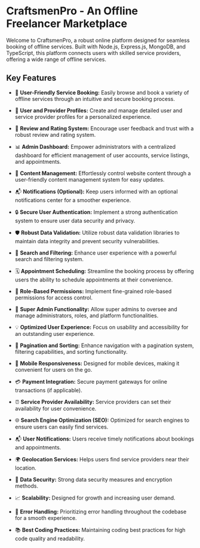 # CraftsmenPro - An Offline Freelancer Marketplace

Welcome to CraftsmenPro, a robust online platform designed for seamless booking of offline services. Built with Node.js, Express.js, MongoDB, and TypeScript, this platform connects users with skilled service providers, offering a wide range of offline services.

## Key Features

- 🔎 **User-Friendly Service Booking:** Easily browse and book a variety of offline services through an intuitive and secure booking process.

- 👤 **User and Provider Profiles:** Create and manage detailed user and service provider profiles for a personalized experience.

- 🌟 **Review and Rating System:** Encourage user feedback and trust with a robust review and rating system.

- 📊 **Admin Dashboard:** Empower administrators with a centralized dashboard for efficient management of user accounts, service listings, and appointments.

- 📝 **Content Management:** Effortlessly control website content through a user-friendly content management system for easy updates.

- 📬 **Notifications (Optional):** Keep users informed with an optional notifications center for a smoother experience.

- 🔒 **Secure User Authentication:** Implement a strong authentication system to ensure user data security and privacy.

- 🛡️ **Robust Data Validation:** Utilize robust data validation libraries to maintain data integrity and prevent security vulnerabilities.

- 📌 **Search and Filtering:** Enhance user experience with a powerful search and filtering system.

- 🗓️ **Appointment Scheduling:** Streamline the booking process by offering users the ability to schedule appointments at their convenience.

- 🚀 **Role-Based Permissions:** Implement fine-grained role-based permissions for access control.

- 👑 **Super Admin Functionality:** Allow super admins to oversee and manage administrators, roles, and platform functionalities.

- 💡 **Optimized User Experience:** Focus on usability and accessibility for an outstanding user experience.

- 📃 **Pagination and Sorting:** Enhance navigation with a pagination system, filtering capabilities, and sorting functionality.

- 📱 **Mobile Responsiveness:** Designed for mobile devices, making it convenient for users on the go.

- 💳 **Payment Integration:** Secure payment gateways for online transactions (if applicable).

- ⏰ **Service Provider Availability:** Service providers can set their availability for user convenience.

- 🌐 **Search Engine Optimization (SEO):** Optimized for search engines to ensure users can easily find services.

- 📬 **User Notifications:** Users receive timely notifications about bookings and appointments.

- 🌍 **Geolocation Services:** Helps users find service providers near their location.

- 🔐 **Data Security:** Strong data security measures and encryption methods.

- 📈 **Scalability:** Designed for growth and increasing user demand.

- 🚦 **Error Handling:** Prioritizing error handling throughout the codebase for a smooth experience.

- 📚 **Best Coding Practices:** Maintaining coding best practices for high code quality and readability.

